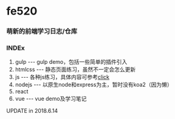 # fe520

### 萌新的前端学习日志/仓库

### INDEx

1. gulp --- gulp demo，包括一些简单的插件引入
2. htmlcss --- 静态页面练习，虽然不一定会怎么更新
3. js --- 各种js练习，具体内容可参考[click](http://fgm.cc/learn/)
4. nodejs --- 以原生node和express为主，暂时没有koa2（因为懒）
5. react 
6. vue --- vue demo及学习笔记


UPDATE in 2018.6.14